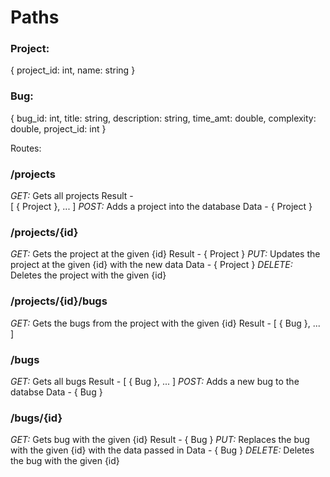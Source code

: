 # Paths

### Project:
{
    project_id: int,
    name: string
}

### Bug:
{
    bug_id: int,
    title: string,
    description: string,
    time_amt: double,
    complexity: double,
    project_id: int
}

Routes: 

### /projects
*GET:* Gets all projects 
    Result -  
    [
        {
            Project
        },
        ...
    ]
*POST:* Adds a project into the database
    Data - 
    {
        Project
    }

### /projects/{id}
*GET:* Gets the project at the given {id}
    Result -
    {
        Project
    }
*PUT:* Updates the project at the given {id} with the new data
    Data - 
    {
        Project
    }
*DELETE:* Deletes the project with the given {id}

### /projects/{id}/bugs
*GET:* Gets the bugs from the project with the given {id}
    Result - 
    [
        {
            Bug
        },
        ...
    ]

### /bugs
*GET:* Gets all bugs
    Result - 
    [
        {
            Bug
        },
        ...
    ]
*POST:* Adds a new bug to the databse
    Data -
    {
        Bug
    }

### /bugs/{id}
*GET:* Gets bug with the given {id}
    Result - 
    {
        Bug
    }
*PUT:* Replaces the bug with the given {id} with the data passed in
    Data -
    {
        Bug
    }
*DELETE:* Deletes the bug with the given {id}

